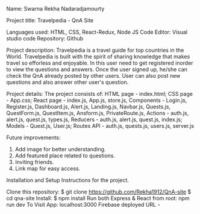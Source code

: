 Name: Swarna Rekha Nadaradjamourty

Project title: Travelpedia - QnA Site 

Languages used: HTML, CSS, React-Redux, Node JS Code Editor: Visual studio code Repository: Github

Project description: Travelpedia is a travel guide for top countries in the World. Travelpedia is built with the spirit of sharing knowledge that makes travel so efforless and enjoyable. In this user need to get registered inorder to view the questions and answers. Once the user signed up, he/she can check the QnA already posted by other users. User can also post new questions and also answer other user's question.

Project details: The project consists of: HTML page - index.html; CSS page - App.css; React page - index.js, App.js, store.js, Components - Login.js, Register.js, Dashboard.js, Alert.js, Landing.js, Navbar.js, Quests.js, QuestForm.js, QuestItem.js, Ansform.js, PrivateRoute.js, Actions - auth.js, alert.js, quest.js, types.js, Reducers - auth.js, alert.js, quest.js, index.js; Models - Quest.js, User.js; Routes API - auth.js, quests.js, users.js, server.js

Future improvements:
1. Add image for better understanding.
2. Add featured place related to questions.
3. Inviting friends.
4. Link map for easy access.

Installation and Setup Instructions for the project.

Clone this repository: $ git clone https://github.com/Rekha1912/QnA-site 
$ cd qna-site
Install: $ npm install
Run both Express & React from root: npm run dev
To Visit App: localhost:3000
Firebase deployed URL - 
